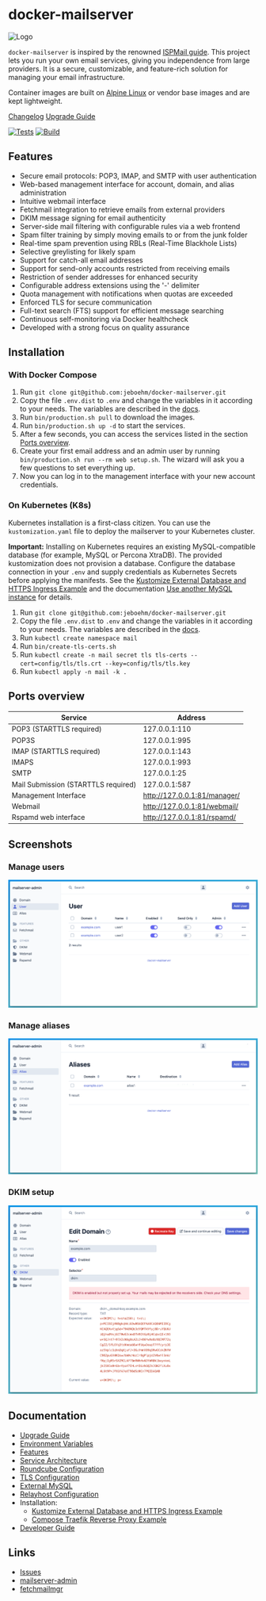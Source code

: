 # docker-mailserver

![Logo](https://raw.githubusercontent.com/jeboehm/docker-mailserver/refs/heads/features/docs/docs/logo/logo.png)

`docker-mailserver` is inspired by the renowned [ISPMail guide](https://workaround.org/ispmail/).
This project lets you run your own email services, giving you independence from large providers. It is a secure, customizable, and feature-rich solution for managing your email infrastructure.

Container images are built on [Alpine Linux](https://alpinelinux.org) or vendor base images and are kept lightweight.

[Changelog](https://github.com/jeboehm/docker-mailserver/releases)
[Upgrade Guide](docs/UPGRADE.md)

[![Tests](https://github.com/jeboehm/docker-mailserver/actions/workflows/test.yml/badge.svg?branch=next)](https://github.com/jeboehm/docker-mailserver/actions/workflows/test.yml)
[![Build](https://github.com/jeboehm/docker-mailserver/actions/workflows/build.yml/badge.svg?branch=main)](https://github.com/jeboehm/docker-mailserver/actions/workflows/build.yml)

## Features

- Secure email protocols: POP3, IMAP, and SMTP with user authentication
- Web-based management interface for account, domain, and alias administration
- Intuitive webmail interface
- Fetchmail integration to retrieve emails from external providers
- DKIM message signing for email authenticity
- Server-side mail filtering with configurable rules via a web frontend
- Spam filter training by simply moving emails to or from the junk folder
- Real-time spam prevention using RBLs (Real-Time Blackhole Lists)
- Selective greylisting for likely spam
- Support for catch-all email addresses
- Support for send-only accounts restricted from receiving emails
- Restriction of sender addresses for enhanced security
- Configurable address extensions using the '-' delimiter
- Quota management with notifications when quotas are exceeded
- Enforced TLS for secure communication
- Full-text search (FTS) support for efficient message searching
- Continuous self-monitoring via Docker healthcheck
- Developed with a strong focus on quality assurance

## Installation

### With Docker Compose

1. Run `git clone git@github.com:jeboehm/docker-mailserver.git`
2. Copy the file `.env.dist` to `.env` and change the variables in it according to your needs.
   The variables are described in the [docs](docs/ENVIRONMENT_VARIABLES.md).
3. Run `bin/production.sh pull` to download the images.
4. Run `bin/production.sh up -d` to start the services.
5. After a few seconds, you can access the services listed in the section [Ports overview](#ports-overview).
6. Create your first email address and an admin user by running `bin/production.sh run --rm web setup.sh`.
   The wizard will ask you a few questions to set everything up.
7. Now you can log in to the management interface with your new account credentials.

### On Kubernetes (K8s)

Kubernetes installation is a first-class citizen. You can use the `kustomization.yaml` file to deploy the mailserver to your Kubernetes cluster.

**Important:** Installing on Kubernetes requires an existing MySQL-compatible database (for example, MySQL or Percona XtraDB).
The provided kustomization does not provision a database. Configure the database connection in your `.env` and supply
credentials as Kubernetes Secrets before applying the manifests. See the
[Kustomize External Database and HTTPS Ingress Example](docs/example-configs/kustomize/external-db-and-https-ingress/README.md)
and the documentation [Use another MySQL instance](docs/EXTERNAL_MYSQL.md) for details.

1. Run `git clone git@github.com:jeboehm/docker-mailserver.git`
2. Copy the file `.env.dist` to `.env` and change the variables in it according to your needs.
   The variables are described in the [docs](docs/ENVIRONMENT_VARIABLES.md).
3. Run `kubectl create namespace mail`
4. Run `bin/create-tls-certs.sh`
5. Run `kubectl create -n mail secret tls tls-certs --cert=config/tls/tls.crt --key=config/tls/tls.key`
6. Run `kubectl apply -n mail -k .`

## Ports overview

| Service                             | Address                      |
| ----------------------------------- | ---------------------------- |
| POP3 (STARTTLS required)            | 127.0.0.1:110                |
| POP3S                               | 127.0.0.1:995                |
| IMAP (STARTTLS required)            | 127.0.0.1:143                |
| IMAPS                               | 127.0.0.1:993                |
| SMTP                                | 127.0.0.1:25                 |
| Mail Submission (STARTTLS required) | 127.0.0.1:587                |
| Management Interface                | http://127.0.0.1:81/manager/ |
| Webmail                             | http://127.0.0.1:81/webmail/ |
| Rspamd web interface                | http://127.0.0.1:81/rspamd/  |

## Screenshots

### Manage users

![User overview](https://raw.githubusercontent.com/jeboehm/mailserver-admin/master/.github/screenshots/user.png)

### Manage aliases

![Alias overview](https://raw.githubusercontent.com/jeboehm/mailserver-admin/master/.github/screenshots/alias.png)

### DKIM setup

![DKIM setup](https://raw.githubusercontent.com/jeboehm/mailserver-admin/master/.github/screenshots/dkim_edit.png)

## Documentation

- [Upgrade Guide](docs/UPGRADE.md)
- [Environment Variables](docs/ENVIRONMENT_VARIABLES.md)
- [Features](docs/FEATURES.md)
- [Service Architecture](docs/ARCHITECTURE.md)
- [Roundcube Configuration](docs/ROUNDCUBE.md)
- [TLS Configuration](docs/TLS.md)
- [External MySQL](docs/EXTERNAL_MYSQL.md)
- [Relayhost Configuration](docs/RELAYHOST.md)
- Installation:
  - [Kustomize External Database and HTTPS Ingress Example](docs/example-configs/kustomize/external-db-and-https-ingress/README.md)
  - [Compose Traefik Reverse Proxy Example](docs/example-configs/compose/traefik-reverse-proxy/README.md)
- [Developer Guide](docs/DEVELOPMENT.md)

## Links

- [Issues](https://github.com/jeboehm/docker-mailserver/issues)
- [mailserver-admin](https://github.com/jeboehm/mailserver-admin)
- [fetchmailmgr](https://github.com/jeboehm/fetchmailmgr)
